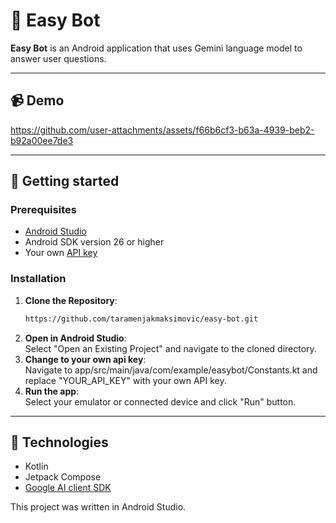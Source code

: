 # 💬 Easy Bot

**Easy Bot** is an Android application that uses Gemini language model to answer user questions.

---

## 📹 Demo


https://github.com/user-attachments/assets/f66b6cf3-b63a-4939-beb2-b92a00ee7de3


---

## 🚀 Getting started  

### Prerequisites  
- [Android Studio](https://developer.android.com/studio)
- Android SDK version 26 or higher
- Your own [API key](https://aistudio.google.com/app/apikey)

### Installation  

1. **Clone the Repository**:
   ```bash  
   https://github.com/taramenjakmaksimovic/easy-bot.git
2. **Open in Android Studio**: <br>
Select "Open an Existing Project" and navigate to the cloned directory.
3. **Change to your own api key**: <br>
Navigate to app/src/main/java/com/example/easybot/Constants.kt and replace "YOUR_API_KEY" with your own API key.
4. **Run the app**: <br>
Select your emulator or connected device and click "Run" button.

---

## 👾 Technologies
- Kotlin
- Jetpack Compose
- [Google AI client SDK](https://developer.android.com/ai/google-ai-client-sdk)

This project was written in Android Studio.
